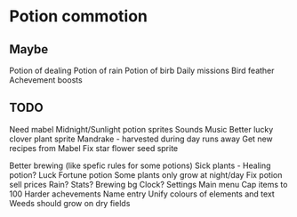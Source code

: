 # Potion commotion

## Maybe

Potion of dealing
Potion of rain
Potion of birb
Daily missions
Bird feather
Achevement boosts

## TODO

Need mabel
    Midnight/Sunlight potion sprites
    Sounds
    Music
    Better lucky clover plant sprite
    Mandrake - harvested during day runs away
    Get new recipes from Mabel
    Fix star flower seed sprite

Better brewing (like spefic rules for some potions)
Sick plants - Healing potion?
Luck
Fortune potion
Some plants only grow at night/day
Fix potion sell prices
Rain?
Stats?
Brewing bg
Clock?
Settings
Main menu
Cap items to 100
Harder achevements
Name entry
Unify colours of elements and text
Weeds should grow on dry fields